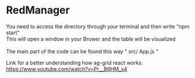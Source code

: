 # RedManager

You need to access the directory through your terminal and then write "npm start" </br>
This will open a window in your Brower and the table will be visualized</br>
</br>
The main part of the code can be found this way " src/ App.js "

Link for a better understanding how ag-grid react works:
https://www.youtube.com/watch?v=Pr__B6HM_s4
